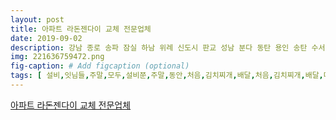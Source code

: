 ```yaml
---
layout: post
title: 아파트 라돈젠다이 교체 전문업체
date: 2019-09-02
description: 강남 종로 송파 잠실 하남 위례 신도시 판교 성남 분다 동탄 용인 송탄 수서 화성 수원 오산 고덕 평택 안성 여주 이천 청주 제천 음성 충주 대전 세종 천안 아산 서산 당진 향남 횡성 목감 시흥 과천 의왕 산본 
img: 221636759472.png
fig-caption: # Add figcaption (optional)
tags: [ 설비,잇님들,주말,모두,설비쭌,주말,동안,처음,김치찌개,배달,처음,김치찌개,배달,마치,라면,배달,느낌,처음,배달,김치찌개,나중,그땐,리뷰,강추,천고마비,계절,설비쭌,고객,만족도,오늘,고객,새집,이사,와중,무려,개인,소장,라돈,아이,측정기,가지,화장실,측정,라돈,설비쭌,아기,고객,사정,스케쥴,조정,방문,요즘,개인,라돈,측정,유해,환경,물질,관심,미세먼지,농도,측정기,가지,합리,소비자,시공,업체,양심,시공,변화,긍정,생각,설비쭌,작업,과정,순위,순위,바로,보양,작업,고객,새집,흠집,먼지,허용,설비쭌,보양,작업,작업시간,일부분,차지,정도,진행,기존,제거,수평,사전,작업,준비,욕실,화이트,수전,변기,화이트,다이로,설치,욕실,한층,고객,직접,바로,라돈,수치,확인,시원,아이,이제,환경,말씀,고객,모든,부모님,마음,아이,환경,공기,허용,마음,마음,실현,설비쭌,컬러,고객,직접,초이스,안목,이제,진짜,보금자리,아이,설비쭌,바운더리,전국구,강남,종로,송파,잠실,하남,위례,신도시,판교,성남,분다,용인,송탄,수서,화성,수원,오산,고덕,평택,안성,여주,이천,청주,제천,음성,충주,대전,세종,천안,아산,서산,당진,향남,횡성,목감,시흥,과천,의왕,산본,안산,욕실,라돈,교체,전문,설비,고객,준비,설비,오늘,고객,입가,미소,기억,지금,바로,연락 ]
---
```

[아파트 라돈젠다이 교체 전문업체](https://blog.naver.com/mem_2?Redirect=Log&logNo=221636759472)